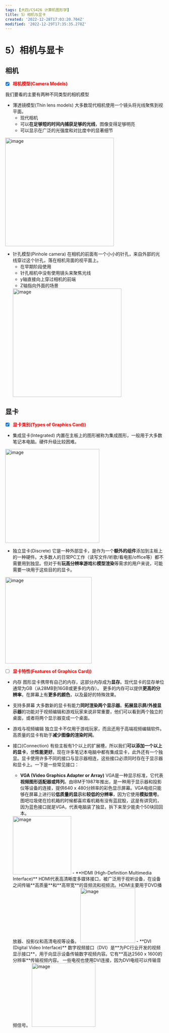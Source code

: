 ```yaml
---
tags: [大四/CS426 计算机图形学]
title: 5）相机与显卡
created: '2022-12-28T17:03:20.704Z'
modified: '2022-12-29T17:35:35.278Z'
---
```


# 5）相机与显卡
## 相机
- [x] <font color=red><b>相机模型(Camera Models)</b></font>

我们要看的主要有两种不同类型的相机模型 
- 薄透镜模型(Thin lens models)
大多数现代相机使用一个镜头将光线聚焦到视平面。
  - 现代相机
  - 可以**在足够短的时间内捕获足够的光线**，图像变得足够明亮
  - 可以显示在广泛的光强度和对比度中的显著细节
<img src="https://tvax1.sinaimg.cn/large/006UcwnJly1h9k49zsipdj30cc06xjsc.jpg" alt="image" width="344" data-width="444" data-height="249">

- 针孔模型(Pinhole camera)
在相机的前面有一个小小的针孔，来自外部的光线穿过这个针孔，落在相机背面的视平面上。
  - 在早期阶段使用
  - 针孔相机中没有使用镜头来聚焦光线
  - y轴直接向上穿过相机的前端
  - Z轴指向外面的场景
  <img src="https://tvax4.sinaimg.cn/large/006UcwnJly1h9k4e1dajsj30ar051wet.jpg" alt="image" width="344" data-width="387" data-height="181">

## 显卡
- [x] <font color=red><b>显卡类别(Types of Graphics Card))</b></font>

- 集成显卡(Integrated)
内置在主板上的图形被称为集成图形，一般用于大多数笔记本电脑。硬件升级比较困难。
<img src="https://tvax1.sinaimg.cn/large/006UcwnJly1h9k4med1lqj30du08xjtl.jpg" alt="image" width="298" data-width="498" data-height="321">

- 独立显卡(Discrete)
它是一种外部显卡，是作为一个**额外的组件**添加到主板上的一种硬件。大多数人的日常PC工作（读写文件/听歌/看电影/office等）都不需要用到独显。但对于有**玩高分辨率游戏**和**模型渲染**等需求的用户来说，可能需要一块用于这些目的的显卡。
<img src="https://tvax3.sinaimg.cn/large/006UcwnJly1h9k4s6qcb0j30d60b2acn.jpg" alt="image" width="274" data-width="474" data-height="398">

- [ ] <font color=red><b>显卡特性(Features of Graphics Card))</b></font>

- 内存
图形显卡携带有自己的内存，这部分内存成为**显存**。现代显卡的显存单位通常为GB（从28MB到16GB或更多的内存）。
更多的内存可以提供**更高的分辨率**，在屏幕上有**更多的颜色**，以及最好的特殊效果。

- 支持多屏幕
大多数新的显卡有能力**同时渲染两个显示器**。**拓展显示屏/外接显示器**的功能对于视频编辑和游戏玩家来说非常重要，他们可以看到两个独立的桌面，或者将两个显示器变成一个桌面。

- 游戏与视频编辑
独立显卡不仅用于游戏玩家，而且还用于高端视频编辑软件。高质量的显卡有助于**减少图像的渲染时间**。

- 接口(Connection)
有些主板有1个以上的扩展槽，所以我们**可以添加一个以上的显卡**，使**性能更好**。现在许多笔记本电脑中都有集成显卡，此外还有一个独显。显卡使用许多不同的接口与显示器相连，这些接口必须同时存在于显示器和显卡上。一下是一些常见接口：
  - **VGA (Video Graphics Adapter or Array)**
  VGA是一种显示标准，它代表**视频图形适配器或阵列**。由IBM于1987年推出，是一种用于显示器和投影仪等设备的连接，提供640 x 480分辨率的彩色显示屏幕。VGA电缆只能够在屏幕上进行较**低质量的显示**和**较低的分辨率**，因为它使用**模拟信号**。
  图吧垃圾佬在捡机箱的时候都喜欢看机箱有没有蓝屁股，这是有讲究的，因为蓝色接口就是VGA，代表电脑装了独显，拆下来至少能卖个50块回回本。
  <img src="https://tvax3.sinaimg.cn/large/006UcwnJly1h9k52zypxuj307x03rjrz.jpg" alt="image" width="185" data-width="285" data-height="135">
  - **HDMI (High-Definition Multimedia Interface)**
  HDMI代表高清晰度多媒体接口，被广泛用于视听设备，在设备之间传输**高质量**和**高带宽**的音频流和视频流。HDMI主要用于DVD播放器、投影仪和高清电视等设备。 
  <img src="https://tvax4.sinaimg.cn/large/006UcwnJly1h9k55ouzlbj307m04b74r.jpg" alt="image" width="174" data-width="274" data-height="155">
  - **DVI (Digital Video Interface)**
  数字视频接口（DVI）是**为PC行业开发的视频显示接口**，用于向显示设备传输数字视频内容。它有**高达2560 x 1600的分辨率**传输视频内容。
  一些电视也使用DVI连接，因为DVI电缆可以传输音频信号。
  <img src="https://tvax4.sinaimg.cn/large/006UcwnJly1h9k58d2wgkj308e02ot9b.jpg" alt="image" width="202" data-width="302" data-height="96">


